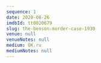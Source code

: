 ```yaml
---
sequence: 1
date: 2020-08-26
imdbId: tt0020679
slug: the-benson-murder-case-1930
venue: null
venueNotes: null
medium: OK.ru
mediumNotes: null
---
```


